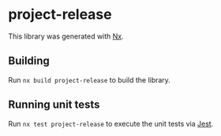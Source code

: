 # project-release

This library was generated with [Nx](https://nx.dev).

## Building

Run `nx build project-release` to build the library.

## Running unit tests

Run `nx test project-release` to execute the unit tests via [Jest](https://jestjs.io).
